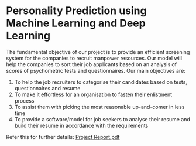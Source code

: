 # Personality Prediction using Machine Learning and Deep Learning

The fundamental objective of our project is to provide an efficient screening system for the companies to recruit manpower resources. Our model will help the companies to sort their job applicants based on an analysis of scores of psychometric tests and questionnaires. Our main objectives are:
1.	To help the job recruiters to categorise their candidates based on tests, questionnaires and resume
2.	To make it effortless for an organisation to fasten their enlistment process
3.	To assist them with picking the most reasonable up-and-comer in less time
4.	To provide a software/model for job seekers to analyse their resume and build their resume in accordance with the requirements

Refer this for further details:
[Project Report.pdf](https://github.com/anmolbansal7/Personality-Prediction/files/7789203/Project.Report.pdf)
